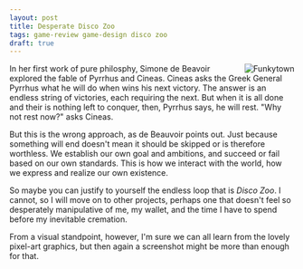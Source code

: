 ```yaml
---
layout: post
title: Desperate Disco Zoo
tags: game-review game-design disco zoo
draft: true
---
```


<img src="{{ site.baseurl }}/images/discozoo.png" title="Funkytown" class="img-thumbnail" style="float: right;"></img>
In her first work of pure philosphy, Simone de Beavoir explored the fable of  Pyrrhus and Cineas.  Cineas asks the Greek General Pyrrhus what he will do when wins his next victory.  The answer is an endless string of victories, each requiring the next.  But when it is all done and their is nothing left to conquer, then, Pyrrhus says, he will rest.  "Why not rest now?" asks Cineas.

But this is the wrong approach, as de Beauvoir points out.  Just because something will end doesn't mean it should be skipped or is therefore worthless.  We establish our own goal and ambitions, and succeed or fail based on our own standards.  This is how we interact with the world, how we express and realize our own existence.

So maybe you can justify to yourself the endless loop that is *Disco Zoo*.  I cannot, so I will move on to other projects, perhaps one that doesn't feel so desperately manipulative of me, my wallet, and the time I have to spend before my inevitable cremation.

From a visual standpoint, however, I'm sure we can all learn from the lovely pixel-art graphics, but then again a screenshot might be more than enough for that.

